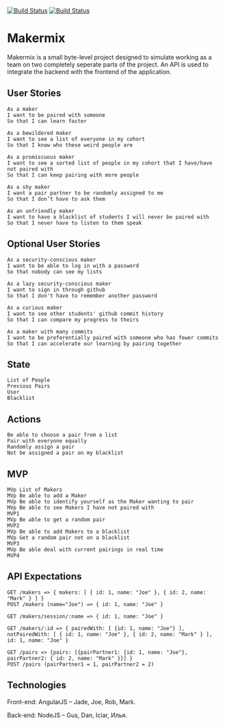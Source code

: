 [![Build Status](https://travis-ci.org/Gwasanaethau/makermix.svg?branch=master)](https://travis-ci.org/Gwasanaethau/makermix)
[![Build Status](https://travis-ci.org/Gwasanaethau/makermix.svg?branch=travis3)](https://travis-ci.org/Gwasanaethau/makermix)

# Makermix #

Makermix is a small byte-level project designed to simulate working as a team on two completely seperate parts of the project. An API is used to integrate the backend with the frontend of the application.

User Stories
------------

```
As a maker
I want to be paired with someone
So that I can learn faster

As a bewildered maker
I want to see a list of everyone in my cohort
So that I know who these weird people are

As a promiscuous maker
I want to see a sorted list of people in my cohort that I have/have not paired with
So that I can keep pairing with more people

As a shy maker  
I want a pair partner to be randomly assigned to me  
So that I don’t have to ask them  

As an unfriendly maker  
I want to have a blacklist of students I will never be paired with  
So that I never have to listen to them speak
```

Optional User Stories
---------------------

```
As a security-conscious maker
I want to be able to log in with a password
So that nobody can see my lists

As a lazy security-conscious maker
I want to sign in through github
So that I don't have to remember another password

As a curious maker
I want to see other students' github commit history
So that I can compare my progress to theirs

As a maker with many commits
I want to be preferentially paired with someone who has fewer commits
So that I can accelerate our learning by pairing together
```

State
-----

```
List of People
Previous Pairs
User
Blacklist
```

Actions
-------

```
Be able to choose a pair from a list
Pair with everyone equally
Randomly assign a pair
Not be assigned a pair on my blacklist
```

MVP
---

```
MVp List of Makers
MVp Be able to add a Maker
MVp Be able to identify yourself as the Maker wanting to pair
MVp Be able to see Makers I have not paired with
MVP1
MVp Be able to get a random pair
MVP2
MVp Be able to add Makers to a blacklist
MVp Get a random pair not on a blacklist
MVP3
MVp Be able deal with current pairings in real time
MVP4
```

API Expectations
----------------

```
GET /makers => { makers: [ { id: 1, name: "Joe" }, { id: 2, name: "Mark" } ] }
POST /makers (name="Joe") => { id: 1, name: "Joe" }

GET /makers/session/:name => { id: 1, name: "Joe" }

GET /makers/:id => { pairedWith: [ {id: 1, name: "Joe"} ], notPairedWith: [ { id: 1, name: "Joe" }, { id: 2, name: "Mark" } ], id: 1, name: "Joe" }

GET /pairs => {pairs: [{pairPartner1: {id: 1, name: "Joe"}, pairPartner2: { id: 2, name: "Mark" }}] }
POST /pairs (pairPartner1 = 1, pairPartner2 = 2)
```

Technologies
------------

Front-end: AngularJS – Jade, Joe, Rob, Mark.

Back-end: NodeJS – Gus, Dan, Iciar, Илья.
